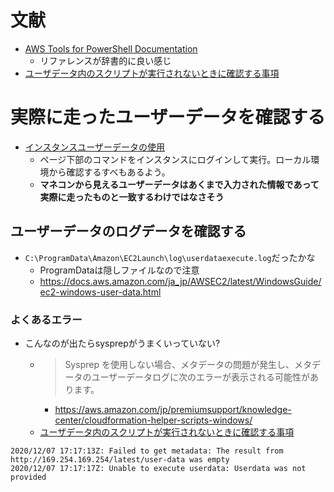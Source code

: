 # 文献
- [AWS Tools for PowerShell Documentation](https://docs.aws.amazon.com/powershell/index.html)
  - リファレンスが辞書的に良い感じ
- [ユーザデータ内のスクリプトが実行されないときに確認する事項](https://awsjp.com/AWS/Faq/c/Script-in-userdata-not-execute-553A.html)

# 実際に走ったユーザーデータを確認する
- [インスタンスユーザーデータの使用](https://docs.aws.amazon.com/ja_jp/AWSEC2/latest/WindowsGuide/instancedata-add-user-data.html)
  - ページ下部のコマンドをインスタンスにログインして実行。ローカル環境から確認するすべもあるよう。
  - **マネコンから見えるユーザーデータはあくまで入力された情報であって実際に走ったものと一致するわけではなさそう**

## ユーザーデータのログデータを確認する
- ` C:\ProgramData\Amazon\EC2Launch\log\userdataexecute.log `だったかな
  - ProgramDataは隠しファイルなので注意
  - https://docs.aws.amazon.com/ja_jp/AWSEC2/latest/WindowsGuide/ec2-windows-user-data.html

### よくあるエラー
- こんなのが出たらsysprepがうまくいっていない?
  - >Sysprep を使用しない場合、メタデータの問題が発生し、メタデータのユーザーデータログに次のエラーが表示される可能性があります。
    - https://aws.amazon.com/jp/premiumsupport/knowledge-center/cloudformation-helper-scripts-windows/
  - [ユーザデータ内のスクリプトが実行されないときに確認する事項](https://awsjp.com/AWS/Faq/c/Script-in-userdata-not-execute-553A.html)
```
2020/12/07 17:17:13Z: Failed to get metadata: The result from http://169.254.169.254/latest/user-data was empty
2020/12/07 17:17:17Z: Unable to execute userdata: Userdata was not provided
```
